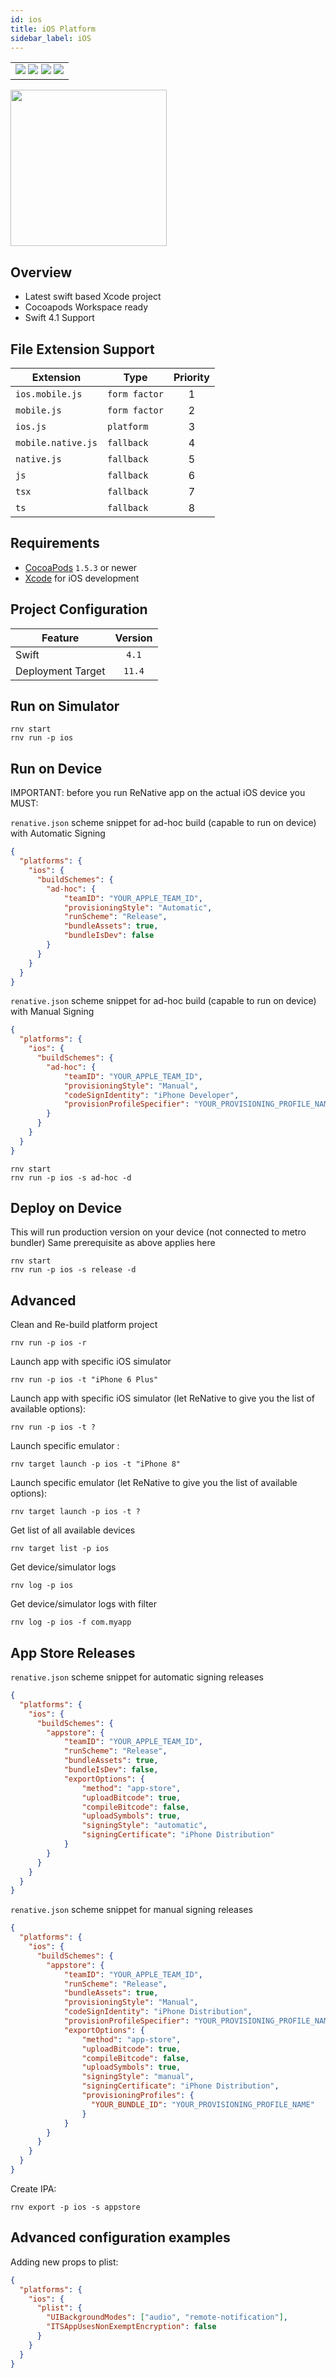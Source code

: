 ```yaml
---
id: ios
title: iOS Platform
sidebar_label: iOS
---
```


<table>
  <tr>
  <td>
    <img src="https://img.shields.io/badge/Mac-yes-brightgreen.svg" />
    <img src="https://img.shields.io/badge/Windows-n/a-lightgrey.svg" />
    <img src="https://img.shields.io/badge/Linux-n/a-lightgrey.svg" />
    <img src="https://img.shields.io/badge/HostMode-n/a-lightgrey.svg" />
  </td>
  </tr>
</table>

<img src="https://renative.org/img/rnv_ios.gif" height="250"/>

## Overview


-   Latest swift based Xcode project
-   Cocoapods Workspace ready
-   Swift 4.1 Support

## File Extension Support

| Extension | Type    | Priority  |
| --------- | --------- | :-------: |
| `ios.mobile.js` | `form factor` | 1 |
| `mobile.js` | `form factor` | 2 |
| `ios.js` | `platform` | 3 |
| `mobile.native.js` | `fallback` | 4 |
| `native.js` | `fallback` | 5 |
| `js` | `fallback` | 6 |
| `tsx` | `fallback` | 7 |
| `ts` | `fallback` | 8 |

## Requirements

-   [CocoaPods](https://cocoapods.org) `1.5.3` or newer
-   [Xcode](https://developer.apple.com/xcode/) for iOS development

## Project Configuration

| Feature           | Version |
| ----------------- | :-----: |
| Swift             |  `4.1`  |
| Deployment Target | `11.4`  |

## Run on Simulator

```
rnv start
rnv run -p ios
```

## Run on Device

IMPORTANT: before you run ReNative app on the actual iOS device you MUST:

`renative.json` scheme snippet for ad-hoc build (capable to run on device) with Automatic Signing

```json
{
  "platforms": {
    "ios": {
      "buildSchemes": {
        "ad-hoc": {
            "teamID": "YOUR_APPLE_TEAM_ID",
            "provisioningStyle": "Automatic",
            "runScheme": "Release",
            "bundleAssets": true,
            "bundleIsDev": false
        }
      }
    }
  }
}
```

`renative.json` scheme snippet for ad-hoc build (capable to run on device) with Manual Signing

```json
{
  "platforms": {
    "ios": {
      "buildSchemes": {
        "ad-hoc": {
            "teamID": "YOUR_APPLE_TEAM_ID",
            "provisioningStyle": "Manual",
            "codeSignIdentity": "iPhone Developer",
            "provisionProfileSpecifier": "YOUR_PROVISIONING_PROFILE_NAME"
        }
      }
    }
  }
}
```

```
rnv start
rnv run -p ios -s ad-hoc -d
```

## Deploy on Device

This will run production version on your device (not connected to metro bundler)
Same prerequisite as above applies here

```
rnv start
rnv run -p ios -s release -d
```

## Advanced

Clean and Re-build platform project

```
rnv run -p ios -r
```

Launch app with specific iOS simulator

```
rnv run -p ios -t "iPhone 6 Plus"
```

Launch app with specific iOS simulator (let ReNative to give you the list of available options):

```
rnv run -p ios -t ?
```

Launch specific emulator :

```
rnv target launch -p ios -t "iPhone 8"
```

Launch specific emulator (let ReNative to give you the list of available options):

```
rnv target launch -p ios -t ?
```

Get list of all available devices

```
rnv target list -p ios
```

Get device/simulator logs

```
rnv log -p ios
```

Get device/simulator logs with filter

```
rnv log -p ios -f com.myapp
```

## App Store Releases

`renative.json` scheme snippet for automatic signing releases

```json
{
  "platforms": {
    "ios": {
      "buildSchemes": {
        "appstore": {
            "teamID": "YOUR_APPLE_TEAM_ID",
            "runScheme": "Release",
            "bundleAssets": true,
            "bundleIsDev": false,
            "exportOptions": {
                "method": "app-store",
                "uploadBitcode": true,
                "compileBitcode": false,
                "uploadSymbols": true,
                "signingStyle": "automatic",
                "signingCertificate": "iPhone Distribution"
            }
        }
      }
    }
  }
}
```

`renative.json` scheme snippet for manual signing releases

```json
{
  "platforms": {
    "ios": {
      "buildSchemes": {
        "appstore": {
            "teamID": "YOUR_APPLE_TEAM_ID",
            "runScheme": "Release",
            "bundleAssets": true,
            "provisioningStyle": "Manual",
            "codeSignIdentity": "iPhone Distribution",
            "provisionProfileSpecifier": "YOUR_PROVISIONING_PROFILE_NAME",
            "exportOptions": {
                "method": "app-store",
                "uploadBitcode": true,
                "compileBitcode": false,
                "uploadSymbols": true,
                "signingStyle": "manual",
                "signingCertificate": "iPhone Distribution",
                "provisioningProfiles": {
                  "YOUR_BUNDLE_ID": "YOUR_PROVISIONING_PROFILE_NAME"
                }
            }
        }
      }
    }
  }
}
```

Create IPA:

```
rnv export -p ios -s appstore
```


## Advanced configuration examples

Adding new props to plist:
```json
{
  "platforms": {
    "ios": {
      "plist": {
        "UIBackgroundModes": ["audio", "remote-notification"],
        "ITSAppUsesNonExemptEncryption": false
      }
    }
  }
}
```